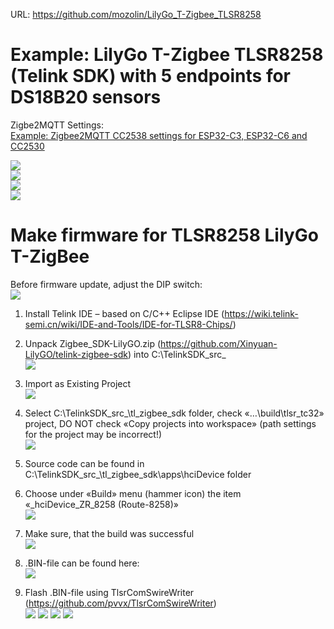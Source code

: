 URL: https://github.com/mozolin/LilyGo_T-Zigbee_TLSR8258  
  
# Example: LilyGo T-Zigbee TLSR8258 (Telink SDK) with 5 endpoints for DS18B20 sensors
  
Zigbe2MQTT Settings:  
[Example: Zigbee2MQTT CC2538 settings for ESP32-C3, ESP32-C6 and CC2530](https://github.com/mozolin/Zigbee2MQTT_CC2538)  
  
![](img/esp32c3-tlsr8258_zigbee.jpg)  
![](img/esp32c3-tlsr8258_zigbee.png)  
![](img/ssd1306_tlsr8258-esp32c3.jpg)  
![](img/ssd1306_zigbee.jpg)  

# Make firmware for TLSR8258 LilyGo T-ZigBee  
Before firmware update, adjust the DIP switch:  
![](img/upload_mode.png)

1) Install Telink IDE – based on C/C++ Eclipse IDE (https://wiki.telink-semi.cn/wiki/IDE-and-Tools/IDE-for-TLSR8-Chips/)  
2) Unpack Zigbee_SDK-LilyGO.zip (https://github.com/Xinyuan-LilyGO/telink-zigbee-sdk) into C:\TelinkSDK\_src_  
![](img/_hciDevice_ZR_8258_01.png)

3) Import as Existing Project  
![](img/_hciDevice_ZR_8258_02.png)

4) Select C:\TelinkSDK\_src_\tl_zigbee_sdk folder, check «…\build\tlsr_tc32» project, DO NOT check «Copy projects into workspace» (path settings for the project may be incorrect!)  
![](img/_hciDevice_ZR_8258_03.png)

5) Source code can be found in C:\TelinkSDK\_src_\tl_zigbee_sdk\apps\hciDevice folder  

6) Choose under «Build» menu (hammer icon) the item «_hciDevice_ZR_8258 (Route-8258)»  
![](img/_hciDevice_ZR_8258_04.png)

7) Make sure, that the build was successful  
![](img/_hciDevice_ZR_8258_05.png)

8) .BIN-file can be found here:  
![](img/_hciDevice_ZR_8258_06.png)

9) Flash .BIN-file using TlsrComSwireWriter (https://github.com/pvvx/TlsrComSwireWriter)  
![](img/TLSR8258_Flash_01.png)
![](img/TLSR8258_Flash_02.png)
![](img/TLSR8258_Flash_03.png)
![](img/TLSR8258_Flash_04.png)
